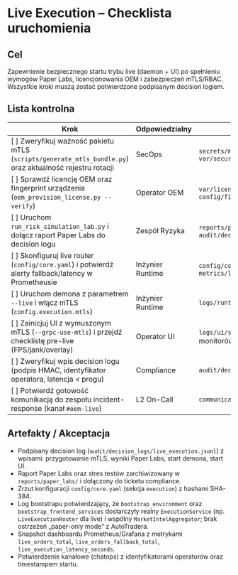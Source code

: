 # Live Execution – Checklista uruchomienia

## Cel
Zapewnienie bezpiecznego startu trybu live (daemon + UI) po spełnieniu wymogów Paper Labs, licencjonowania OEM i zabezpieczeń mTLS/RBAC. Wszystkie kroki muszą zostać potwierdzone podpisanym decision logiem.

## Lista kontrolna
| Krok | Odpowiedzialny | Artefakty | Akceptacja |
| --- | --- | --- | --- |
| [ ] Zweryfikuj ważność pakietu mTLS (`scripts/generate_mtls_bundle.py`) oraz aktualność rejestru rotacji | SecOps | `secrets/mtls/*`, `var/security/tls_rotation.json` | [ ] |
| [ ] Sprawdź licencję OEM oraz fingerprint urządzenia (`oem_provision_license.py --verify`) | Operator OEM | `var/licenses/registry.jsonl`, `config/fingerprint.expected.json` | [ ] |
| [ ] Uruchom `run_risk_simulation_lab.py` i dołącz raport Paper Labs do decision logu | Zespół Ryzyka | `reports/paper_labs/*.json`, `audit/decision_logs/live_execution.jsonl` | [ ] |
| [ ] Skonfiguruj live router (`config/core.yaml`) i potwierdź alerty fallback/latency w Prometheusie | Inżynier Runtime | `config/core.yaml`, `metrics/live_router.prom` | [ ] |
| [ ] Uruchom demona z parametrem `--live` i włącz mTLS (`config.execution.mtls`) | Inżynier Runtime | `logs/runtime/live_bootstrap.jsonl` | [ ] |
| [ ] Zainicjuj UI z wymuszonym mTLS (`--grpc-use-mtls`) i przejdź checklistę pre-live (FPS/jank/overlay) | Operator UI | `logs/ui/startup.jsonl`, screenshot monitorów | [ ] |
| [ ] Zweryfikuj wpis decision logu (podpis HMAC, identyfikator operatora, latencja < progu) | Compliance | `audit/decision_logs/live_execution.jsonl` | [ ] |
| [ ] Potwierdź gotowość komunikacją do zespołu incident-response (kanał `#oem-live`) | L2 On-Call | `communications/go_live_announcement.md` | [ ] |

## Artefakty / Akceptacja
- Podpisany decision log (`audit/decision_logs/live_execution.jsonl`) z wpisami: przygotowanie mTLS, wyniki Paper Labs, start demona, start UI.
- Raport Paper Labs oraz stres testów zarchiwizowany w `reports/paper_labs/` i dołączony do ticketu compliance.
- Zrzut konfiguracji `config/core.yaml` (sekcja `execution`) z hashami SHA-384.
- Log bootstrapu potwierdzający, że `bootstrap_environment` oraz `bootstrap_frontend_services` dostarczyły realny `ExecutionService` (np. `LiveExecutionRouter` dla live) i wspólny `MarketIntelAggregator`; brak ostrzeżeń „paper-only mode” z AutoTradera.
- Snapshot dashboardu Prometheus/Grafana z metrykami `live_orders_total`, `live_orders_fallback_total`, `live_execution_latency_seconds`.
- Potwierdzenie kanałowe (chatops) z identyfikatorami operatorów oraz timestampem startu.

